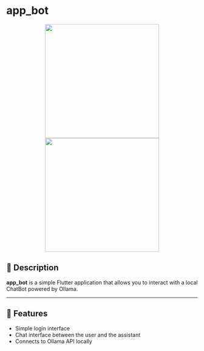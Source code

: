 # app_bot

<p align="center">
  <img src="https://github.com/user-attachments/assets/a880f2db-78a0-4d67-8a48-c6006f7ecdf9" width="300" />
  <img src="https://github.com/user-attachments/assets/f45cd4d5-bacb-4a7b-8efd-819cdb2bdcb4" width="300" />
</p>

## 📌 Description
**app_bot** is a simple Flutter application that allows you to interact with a local ChatBot powered by Ollama.

---

## 🚀 Features
- Simple login interface
- Chat interface between the user and the assistant
- Connects to Ollama API locally
